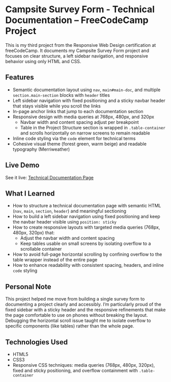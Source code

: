 # Campsite Survey Form - Technical Documentation –  FreeCodeCamp Project

This is my third project from the Responsive Web Design certification at freeCodeCamp.
It documents my Campsite Survey Form project and focuses on clear structure, a left
sidebar navigation, and responsive behavior using only HTML and CSS.

## Features

- Semantic documentation layout using `nav`, `main#main-doc`, and multiple `section.main-section` blocks with `header` titles
- Left sidebar navigation with fixed positioning and a sticky navbar header that stays visible while you scroll the links
- In-page anchor links that jump to each documentation section
- Responsive design with media queries at 768px, 480px, and 320px
  - Navbar width and content spacing adjust per breakpoint
  - Table in the Project Structure section is wrapped in `.table-container` and scrolls horizontally on narrow screens to remain readable
- Inline code styling via the `code` element for technical terms
- Cohesive visual theme (forest green, warm beige) and readable typography (Merriweather)

## Live Demo

See it live: [Technical Documentation Page](#)

## What I Learned

- How to structure a technical documentation page with semantic HTML (`nav`, `main`, `section`, `header`) and meaningful sectioning
- How to build a left sidebar navigation using fixed positioning and keep the navbar header visible using `position: sticky`
- How to create responsive layouts with targeted media queries (768px, 480px, 320px) that:
  - Adjust the navbar width and content spacing
  - Keep tables usable on small screens by isolating overflow to a scrollable container
- How to avoid full-page horizontal scrolling by confining overflow to the table wrapper instead of the entire page
- How to enhance readability with consistent spacing, headers, and inline `code` styling

## Personal Note

This project helped me move from building a single survey form to documenting a project clearly and accessibly. I’m particularly proud of the fixed sidebar with a sticky header and the responsive refinements that make the page comfortable to use on phones without breaking the layout. Debugging the horizontal scroll issue taught me to isolate overflow to specific components (like tables) rather than the whole page.

## Technologies Used

- HTML5
- CSS3
- Responsive CSS techniques: media queries (768px, 480px, 320px), fixed and sticky positioning, and overflow containment with `.table-container`


